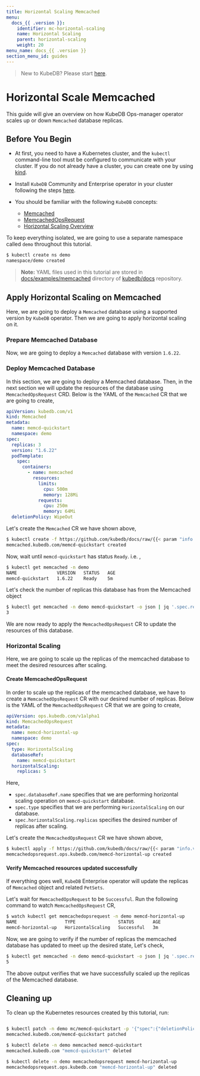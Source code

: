 ```yaml
---
title: Horizontal Scaling Memcached
menu:
  docs_{{ .version }}:
    identifier: mc-horizontal-scaling
    name: Horizontal Scaling
    parent: horizontal-scaling
    weight: 20
menu_name: docs_{{ .version }}
section_menu_id: guides
---
```


> New to KubeDB? Please start [here](/docs/README.md).

# Horizontal Scale Memcached

This guide will give an overview on how KubeDB Ops-manager operator scales up or down `Memcached` database replicas.


## Before You Begin

- At first, you need to have a Kubernetes cluster, and the `kubectl` command-line tool must be configured to communicate with your cluster. If you do not already have a cluster, you can create one by using [kind](https://kind.sigs.k8s.io/docs/user/quick-start/).

- Install `KubeDB` Community and Enterprise operator in your cluster following the steps [here](/docs/setup/README.md).

- You should be familiar with the following `KubeDB` concepts:
  - [Memcached](/docs/guides/memcached/concepts/memcached.md)
  - [MemcachedOpsRequest](/docs/guides/memcached/concepts/memcached-opsrequest.md)
  - [Horizontal Scaling Overview](/docs/guides/memcached/scaling/horizontal-scaling/overview.md)

To keep everything isolated, we are going to use a separate namespace called `demo` throughout this tutorial.

```bash
$ kubectl create ns demo
namespace/demo created
```

> **Note:** YAML files used in this tutorial are stored in [docs/examples/memcached](/docs/examples/memcached) directory of [kubedb/docs](https://github.com/kubedb/docs) repository.

## Apply Horizontal Scaling on Memcached

Here, we are going to deploy a `Memcached` database using a supported version by `KubeDB` operator. Then we are going to apply horizontal scaling on it.

### Prepare Memcached Database

Now, we are going to deploy a `Memcached` database with version `1.6.22`.

### Deploy Memcached Database

In this section, we are going to deploy a Memcached database. Then, in the next section we will update the resources of the database using `MemcachedOpsRequest` CRD. Below is the YAML of the `Memcached` CR that we are going to create,

```yaml
apiVersion: kubedb.com/v1
kind: Memcached
metadata:
  name: memcd-quickstart
  namespace: demo
spec:
  replicas: 3
  version: "1.6.22"
  podTemplate:
    spec:
      containers:
        - name: memcached
          resources:
            limits:
              cpu: 500m
              memory: 128Mi
            requests:
              cpu: 250m
              memory: 64Mi
  deletionPolicy: WipeOut
```

Let's create the `Memcached` CR we have shown above, 

```bash
$ kubectl create -f https://github.com/kubedb/docs/raw/{{< param "info.version" >}}/docs/examples/memcached/scaling/memcached-horizontal.yaml
memcached.kubedb.com/memcd-quickstart created
```

Now, wait until `memcd-quickstart` has status `Ready`. i.e. ,

```bash
$ kubectl get memcached -n demo
NAME               VERSION   STATUS   AGE
memcd-quickstart   1.6.22    Ready    5m
```

Let's check the number of replicas this database has from the Memcached object

```bash
$ kubectl get memcached -n demo memcd-quickstart -o json | jq '.spec.replicas'
3
```

We are now ready to apply the `MemcachedOpsRequest` CR to update the resources of this database.

### Horizontal Scaling

Here, we are going to scale up the replicas of the memcached database to meet the desired resources after scaling.

#### Create MemcachedOpsRequest

In order to  scale up the replicas of the memcached database, we have to create a `MemcachedOpsRequest` CR with our desired number of replicas. Below is the YAML of the `MemcachedOpsRequest` CR that we are going to create,

```yaml
apiVersion: ops.kubedb.com/v1alpha1
kind: MemcachedOpsRequest
metadata:
  name: memcd-horizontal-up
  namespace: demo
spec:
  type: HorizontalScaling
  databaseRef:
    name: memcd-quickstart
  horizontalScaling:
    replicas: 5
```

Here,

- `spec.databaseRef.name` specifies that we are performing horizontal scaling operation on `memcd-quickstart` database.
- `spec.type` specifies that we are performing `HorizontalScaling` on our database.
- `spec.horizontalScaling.replicas` specifies the desired number of replicas after scaling.

Let's create the `MemcachedOpsRequest` CR we have shown above,

```bash
$ kubectl apply -f https://github.com/kubedb/docs/raw/{{< param "info.version" >}}/docs/examples/memcached/scaling/horizontal-scaling.yaml
memcachedopsrequest.ops.kubedb.com/memcd-horizontal-up created
```

#### Verify Memcached resources updated successfully 

If everything goes well, `KubeDB` Enterprise operator will update the replicas of `Memcached` object and related `PetSets`.

Let's wait for `MemcachedOpsRequest` to be `Successful`.  Run the following command to watch `MemcachedOpsRequest` CR,

```bash
$ watch kubectl get memcachedopsrequest -n demo memcd-horizontal-up
NAME                  TYPE                STATUS       AGE
memcd-horizontal-up   HorizontalScaling   Successful   3m
```

Now, we are going to verify if the number of replicas the memcached database has updated to meet up the desired state, Let's check,

```bash
$ kubectl get memcached -n demo memcd-quickstart -o json | jq '.spec.replicas'
5
```

The above output verifies that we have successfully scaled up the replicas of the Memcached database.

## Cleaning up

To clean up the Kubernetes resources created by this tutorial, run:

```bash

$ kubectl patch -n demo mc/memcd-quickstart -p '{"spec":{"deletionPolicy":"WipeOut"}}' --type="merge"
memcached.kubedb.com/memcd-quickstart patched

$ kubectl delete -n demo memcached memcd-quickstart
memcached.kubedb.com "memcd-quickstart" deleted

$ kubectl delete -n demo memcachedopsrequest memcd-horizontal-up 
memcachedopsrequest.ops.kubedb.com "memcd-horizontal-up" deleted
```